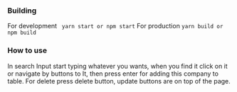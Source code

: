 ### Building
  For development ``` yarn start or npm start```
  For production ``` yarn build or npm build ```

### How to use
In search Input start typing whatever you wants, when you find it click on it or navigate by buttons to It, then press enter for adding this company to table. For delete press delete button, update buttons are on top of the page.